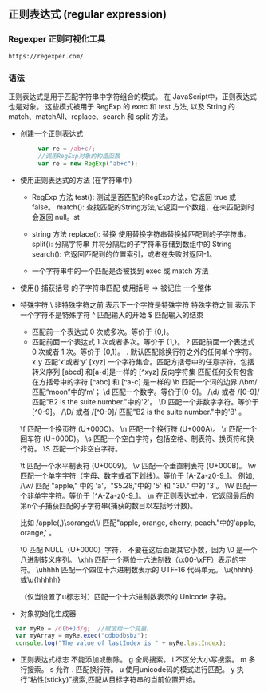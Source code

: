 ## 正则表达式 (regular expression)
### Regexper 正则可视化工具
    https://regexper.com/
### 语法
   正则表达式是用于匹配字符串中字符组合的模式。
   在 JavaScript中，正则表达式也是对象。
   这些模式被用于 RegExp 的 exec 和 test 方法, 
   以及 String 的 match、matchAll、replace、search 和 split 方法。

 - 创建一个正则表达式
   ```js
        var re = /ab+c/;
        //调用RegExp对象的构造函数
        var re = new RegExp("ab+c");
   ```

- 使用正则表达式的方法  (在字符串中)
  - RegExp 方法
    test(): 测试是否匹配的RegExp方法，它返回 true 或 false。
    match(): 查找匹配的String方法,它返回一个数组，在未匹配到时会返回 null。st
  - string 方法
    replace(): 替换 使用替换字符串替换掉匹配到的子字符串。
    split(): 分隔字符串 并将分隔后的子字符串存储到数组中的 String 
    search(): 它返回匹配到的位置索引，或者在失败时返回-1。

  - 一个字符串中的一个匹配是否被找到   exec 或 match 方法

- 使用() 捕获括号  的子字符串匹配
  使用括号 => 被记住 一个整体

- 特殊字符
  \  非特殊字符之前  表示下一个字符是特殊字符
     特殊字符之前  表示下一个字符不是特殊字符
  ^  匹配输入的开始
  $  匹配输入的结束
  *  匹配前一个表达式 0 次或多次。等价于 {0,}。
  +  匹配前面一个表达式 1 次或者多次。等价于 {1,}。
  ?  匹配前面一个表达式 0 次或者 1 次。等价于 {0,1}。
  .  默认匹配除换行符之外的任何单个字符。
  x|y  匹配‘x’或者‘y’
  [xyz]  一个字符集合。匹配方括号中的任意字符，包括转义序列
          [abcd] 和[a-d]是一样的
  [^xyz]  反向字符集 匹配任何没有包含在方括号中的字符
          [^abc] 和 [^a-c] 是一样的
  \b  匹配一个词的边界 
      /\bm/匹配“moon”中的‘m’；
  \d	匹配一个数字。等价于[0-9]。
      /\d/ 或者 /[0-9]/ 匹配"B2 is the suite number."中的'2'。
  \D	匹配一个非数字字符。等价于[^0-9]。
      /\D/ 或者 /[^0-9]/ 匹配"B2 is the suite number."中的'B' 。

  \f	匹配一个换页符 (U+000C)。
  \n	匹配一个换行符 (U+000A)。
  \r	匹配一个回车符 (U+000D)。
  \s	匹配一个空白字符，包括空格、制表符、换页符和换行符。
  \S	匹配一个非空白字符。

  \t	匹配一个水平制表符 (U+0009)。
  \v	匹配一个垂直制表符 (U+000B)。
  \w	匹配一个单字字符（字母、数字或者下划线）。等价于 [A-Za-z0-9_]。
      例如, /\w/ 匹配 "apple," 中的 'a'，"$5.28,"中的 '5' 和 "3D." 中的 '3'。
  \W	匹配一个非单字字符。等价于 [^A-Za-z0-9_]。
  \n	在正则表达式中，它返回最后的第n个子捕获匹配的子字符串(捕获的数目以左括号计数)。

  比如 /apple(,)\sorange\1/ 匹配"apple, orange, cherry, peach."中的'apple, orange,' 。

  \0	匹配 NULL（U+0000）字符， 不要在这后面跟其它小数，因为 \0<digits> 是一个八进制转义序列。
  \xhh	匹配一个两位十六进制数（\x00-\xFF）表示的字符。
  \uhhhh	匹配一个四位十六进制数表示的 UTF-16 代码单元。
  \u{hhhh}或\u{hhhhh}

  （仅当设置了u标志时）匹配一个十六进制数表示的 Unicode 字符。

-  对象初始化生成器
  ```js
    var myRe = /d(b+)d/g;  //赋值给一个变量。
    var myArray = myRe.exec("cdbbdbsbz");
    console.log("The value of lastIndex is " + myRe.lastIndex); 
  ```

- 正则表达式标志  不能添加或删除。
  g	全局搜索。
  i	不区分大小写搜索。
  m	多行搜索。
  s	允许 . 匹配换行符。
  u	使用unicode码的模式进行匹配。
  y	执行“粘性(sticky)”搜索,匹配从目标字符串的当前位置开始。